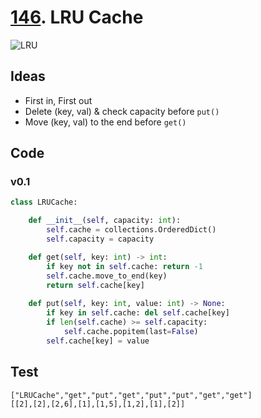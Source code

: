 # [146](https://leetcode.com/problems/lru-cache/). LRU Cache

![LRU](https://i.imgur.com/PM7Y8Mx.png)


## Ideas
 
* First in, First out
* Delete (key, val) & check capacity before `put()`
* Move (key, val) to the end before `get()`

## Code 

### v0.1 

``` python 
class LRUCache:

    def __init__(self, capacity: int):
        self.cache = collections.OrderedDict()
        self.capacity = capacity

    def get(self, key: int) -> int:
        if key not in self.cache: return -1 
        self.cache.move_to_end(key)
        return self.cache[key]
        
    def put(self, key: int, value: int) -> None:
        if key in self.cache: del self.cache[key]
        if len(self.cache) >= self.capacity: 
            self.cache.popitem(last=False)
        self.cache[key] = value
```

## Test

```
["LRUCache","get","put","get","put","put","get","get"]
[[2],[2],[2,6],[1],[1,5],[1,2],[1],[2]]
```